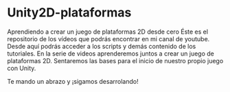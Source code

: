 # Unity2D-plataformas
Aprendiendo a crear un juego de plataformas 2D desde cero
Éste es el repositorio de los vídeos que podrás encontrar en mi canal de youtube. Desde aquí podrás acceder a los scripts y demás contenido de los tutoriales.
En la serie de videos aprenderemos juntos a crear un juego de plataformas 2D. Sentaremos las bases para el inicio de nuestro propio juego con Unity.

Te mando un abrazo y ¡sigamos desarrolando!
